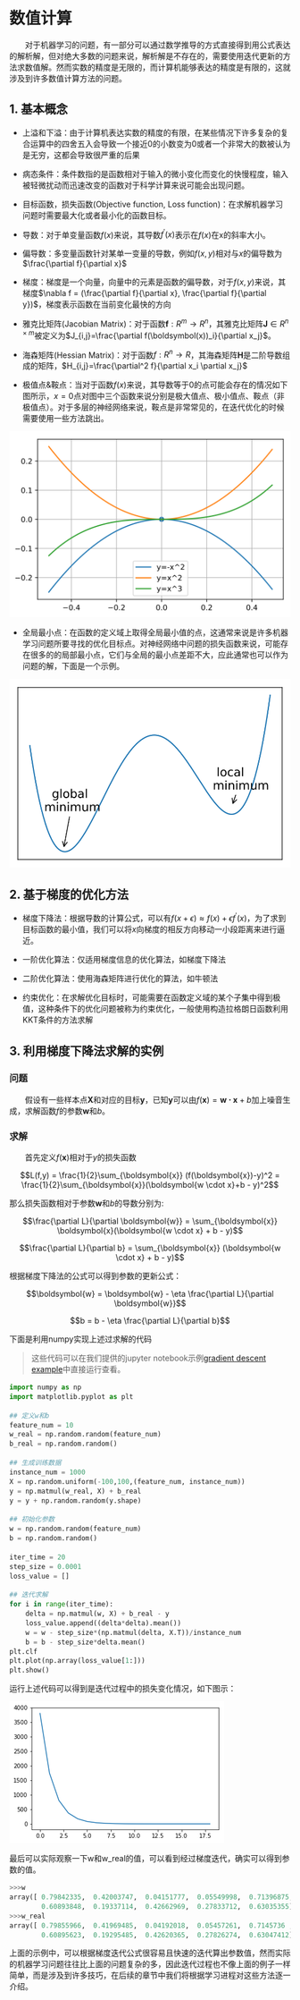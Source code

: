 # 数值计算

&emsp;&emsp;对于机器学习的问题，有一部分可以通过数学推导的方式直接得到用公式表达的解析解，但对绝大多数的问题来说，解析解是不存在的，需要使用迭代更新的方法求数值解。然而实数的精度是无限的，而计算机能够表达的精度是有限的，这就涉及到许多数值计算方法的问题。

## 1. 基本概念

+ 上溢和下溢：由于计算机表达实数的精度的有限，在某些情况下许多复杂的复合运算中的四舍五入会导致一个接近0的小数变为0或者一个非常大的数被认为是无穷，这都会导致很严重的后果

+ 病态条件：条件数指的是函数相对于输入的微小变化而变化的快慢程度，输入被轻微扰动而迅速改变的函数对于科学计算来说可能会出现问题。

+ 目标函数，损失函数(Objective function, Loss function)：在求解机器学习问题时需要最大化或者最小化的函数目标。

+ 导数：对于单变量函数$f(x)$来说，其导数$f^\prime(x)$表示在$f(x)$在x的斜率大小。

+ 偏导数：多变量函数针对某单一变量的导数，例如$f(x,y)$相对与$x$的偏导数为$\frac{\partial f}{\partial x}$

+ 梯度：梯度是一个向量，向量中的元素是函数的偏导数，对于$f(x,y)$来说，其梯度$\nabla f = (\frac{\partial f}{\partial x}, \frac{\partial f}{\partial y})$，梯度表示函数在当前变化最快的方向

+ 雅克比矩阵(Jacobian Matrix)：对于函数$\boldsymbol{f}: R^m \rightarrow R^n$，其雅克比矩阵$\boldsymbol{J} \in R^{n \times m}$被定义为$J_{i,j}=\frac{\partial f(\boldsymbol(x))_i}{\partial x_j}$。

+ 海森矩阵(Hessian Matrix)：对于函数$f: R^n \rightarrow R$，其海森矩阵$\boldsymbol{H}$是二阶导数组成的矩阵，$H_{i,j}=\frac{\partial^2 f}{\partial x_i \partial x_j}$

+ 极值点&鞍点：当对于函数$f(x)$来说，其导数等于0的点可能会存在的情况如下图所示，$x=0$点对图中三个函数来说分别是极大值点、极小值点、鞍点（非极值点）。对于多层的神经网络来说，鞍点是非常常见的，在迭代优化的时候需要使用一些方法跳出。

![max min and saddle point](img/max_min_saddle_point.svg)

+ 全局最小点：在函数的定义域上取得全局最小值的点，这通常来说是许多机器学习问题所要寻找的优化目标点。对神经网络中问题的损失函数来说，可能存在很多的的局部最小点，它们与全局的最小点差距不大，应此通常也可以作为问题的解，下面是一个示例。

![overall min](img/local_min.svg)

## 2. 基于梯度的优化方法

+ 梯度下降法：根据导数的计算公式，可以有$f(x+\epsilon) \approx f(x) + \epsilon f^\prime(x)$，为了求到目标函数的最小值，我们可以将$x$向梯度的相反方向移动一小段距离来进行逼近。

+ 一阶优化算法：仅适用梯度信息的优化算法，如梯度下降法

+ 二阶优化算法：使用海森矩阵进行优化的算法，如牛顿法

+ 约束优化：在求解优化目标时，可能需要在函数定义域的某个子集中得到极值，这种条件下的优化问题被称为约束优化，一般使用构造拉格朗日函数利用KKT条件的方法求解

## 3. 利用梯度下降法求解的实例

### 问题

&emsp;&emsp;假设有一些样本点$\boldsymbol{X}$和对应的目标$\boldsymbol{y}$，已知$\boldsymbol{y}$可以由$f(\boldsymbol{x}) = \boldsymbol{w \cdot x}+ b$加上噪音生成，求解函数$f$的参数$\boldsymbol{w}$和$b$。

### 求解

&emsp;&emsp;首先定义$f(\boldsymbol{x})$相对于$y$的损失函数

$$L(f,y) = \frac{1}{2}\sum_{\boldsymbol{x}} (f(\boldsymbol{x})-y)^2 = \frac{1}{2}\sum_{\boldsymbol{x}}(\boldsymbol{w \cdot x}+b - y)^2$$

那么损失函数相对于参数$\boldsymbol{w}$和$b$的导数分别为:

$$\frac{\partial L}{\partial \boldsymbol{w}} = \sum_{\boldsymbol{x}} \boldsymbol{x}(\boldsymbol{w \cdot x} + b - y)$$

$$\frac{\partial L}{\partial b} =  \sum_{\boldsymbol{x}} (\boldsymbol{w \cdot x} + b - y)$$

根据梯度下降法的公式可以得到参数的更新公式：

$$\boldsymbol{w} = \boldsymbol{w} - \eta \frac{\partial L}{\partial \boldsymbol{w}}$$

$$b = b - \eta \frac{\partial L}{\partial b}$$

下面是利用numpy实现上述过求解的代码
>这些代码可以在我们提供的jupyter notebook示例[gradient descent example](src/gradient_descent_example.ipynb)中直接运行查看。

```python
import numpy as np
import matplotlib.pyplot as plt

## 定义w和b
feature_num = 10
w_real = np.random.random(feature_num)
b_real = np.random.random()

## 生成训练数据
instance_num = 1000
X = np.random.uniform(-100,100,(feature_num, instance_num))
y = np.matmul(w_real, X) + b_real
y = y + np.random.random(y.shape)

## 初始化参数
w = np.random.random(feature_num)
b = np.random.random()

iter_time = 20
step_size = 0.0001
loss_value = []

## 迭代求解
for i in range(iter_time):
    delta = np.matmul(w, X) + b_real - y
    loss_value.append((delta*delta).mean())
    w = w - step_size*(np.matmul(delta, X.T))/instance_num
    b = b - step_size*delta.mean()
plt.clf
plt.plot(np.array(loss_value[1:]))
plt.show()
```

运行上述代码可以得到是迭代过程中的损失变化情况，如下图示：

![gradient descent loss](img/gradient_descent_loss.png)

最后可以实际观察一下w和w_real的值，可以看到经过梯度迭代，确实可以得到参数的值。

```python
>>>w
array([ 0.79842335,  0.42003747,  0.04151777,  0.05549998,  0.71396875,
        0.60893848,  0.19337114,  0.42662969,  0.27833712,  0.63035355])
>>>w_real
array([ 0.79855966,  0.41969485,  0.04192018,  0.05457261,  0.7145736 ,
        0.60895623,  0.19295485,  0.42620365,  0.27826274,  0.63047412])
```

上面的示例中，可以根据梯度迭代公式很容易且快速的迭代算出参数值，然而实际的机器学习问题往往比上面的问题复杂的多，因此迭代过程也不像上面的例子一样简单，而是涉及到许多技巧，在后续的章节中我们将根据学习进程对这些方法逐一介绍。